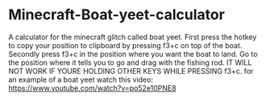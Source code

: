 # Minecraft-Boat-yeet-calculator
A calculator for the minecraft glitch called boat yeet.
First press the hotkey to copy your position to clipboard by pressing f3+c on top of the boat.
Secondly press f3+c in the position where you want the boat to land.
Go to the position where it tells you to go and drag with the fishing rod.
IT WILL NOT WORK IF YOURE HOLDING OTHER KEYS WHILE PRESSING f3+c.
for an example of a boat yeet watch this video: https://www.youtube.com/watch?v=po52e10PNE8
